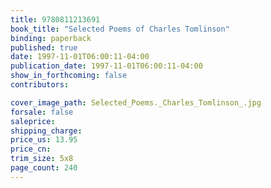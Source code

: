 ```yaml
---
title: 9780811213691
book_title: "Selected Poems of Charles Tomlinson"
binding: paperback
published: true
date: 1997-11-01T06:00:11-04:00
publication_date: 1997-11-01T06:00:11-04:00
show_in_forthcoming: false
contributors:

cover_image_path: Selected_Poems._Charles_Tomlinson_.jpg
forsale: false
saleprice:
shipping_charge:
price_us: 13.95
price_cn:
trim_size: 5x8
page_count: 240
---
```


